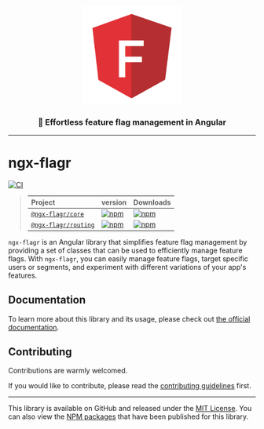 <div align="center">
  <img width="200" src="apps/docs-app/static/img/logos/ngx-flagr.png" alt="logo">
  <h3> 🚩 Effortless feature flag management in Angular </h3>
</div>

---

# ngx-flagr

[![CI](https://github.com/pBouillon/ngx-flagr/actions/workflows/ci.yml/badge.svg)](https://github.com/pBouillon/ngx-flagr/actions/workflows/ci.yml)

> | Project | version | Downloads |
> |:--------|:--------|:----------|
> | [`@ngx-flagr/core`](https://pbouillon.github.io/ngx-flagr/docs/category/ngx-flagrcore) | [![npm](https://img.shields.io/npm/v/@ngx-flagr/core.svg)](https://www.npmjs.com/package/@ngx-flagr/core) | [![npm](https://img.shields.io/npm/dt/@ngx-flagr/core)](https://www.npmjs.com/package/@ngx-flagr/core) |
> | [`@ngx-flagr/routing`](https://pbouillon.github.io/ngx-flagr/docs/category/ngx-flagrrouting) | [![npm](https://img.shields.io/npm/v/@ngx-flagr/routing.svg)](https://www.npmjs.com/package/@ngx-flagr/routing) | [![npm](https://img.shields.io/npm/dt/@ngx-flagr/core)](https://www.npmjs.com/package/@ngx-flagr/routing) |

`ngx-flagr` is an Angular library that simplifies feature flag management by providing a set of classes that can be used to efficiently manage feature flags. With `ngx-flagr`, you can easily manage feature flags, target specific users or segments, and experiment with different variations of your app's features.

## Documentation

To learn more about this library and its usage, please check out [the official documentation](https://pbouillon.github.io/ngx-flagr).

## Contributing

Contributions are warmly welcomed.

If you would like to contribute, please read the [contributing guidelines](./CONTRIBUTING.md) first.

---

This library is available on GitHub and released under the [MIT License](./LICENSE).
You can also view the [NPM packages](https://www.npmjs.com/org/ngx-flagr)  that have been published for this library.
